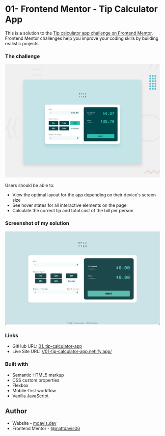 # 01- Frontend Mentor - Tip Calculator App

This is a solution to the [Tip calculator app challenge on Frontend Mentor](https://www.frontendmentor.io/challenges/tip-calculator-app-ugJNGbJUX). Frontend Mentor challenges help you improve your coding skills by building realistic projects.

### The challenge

![Design preview for the Tip calculator app coding challenge](./design/desktop-preview.jpg)

Users should be able to:

- View the optimal layout for the app depending on their device's screen size
- See hover states for all interactive elements on the page
- Calculate the correct tip and total cost of the bill per person

### Screenshot of my solution

![](./screenshot.jpg)

### Links

- GitHub URL: [01. tip-calculator-app](https://github.com/mattdavis06/Frontend-Mentor-Projects/tree/main/01.%20tip-calculator-app-main)
- Live Site URL: [//01-tip-calculator-app.netlify.app/](https://01-tip-calculator-app.netlify.app/)

### Built with

- Semantic HTML5 markup
- CSS custom properties
- Flexbox
- Mobile-first workflow
- Vanilla JavaScript

## Author

- Website - [mdavis.dev](https://www.mdavis.dev)
- Frontend Mentor - [@mattdavis06](https://www.frontendmentor.io/profile/mattdavis06)
